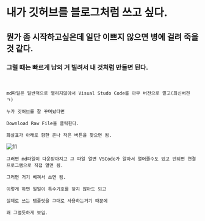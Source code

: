 

# 내가 깃허브를 블로그처럼 쓰고 싶다.

## 뭔가 좀 시작하고싶은데 일단 이쁘지 않으면 병에 걸려 죽을 것 같다.

### 그럴 때는 빠르게 남의 거 빌려서 내 것처럼 만들면 된다.

<br>

```
md파일은 일반적으로 열리지않아서 Visual Studo Code를 아무 버전으로 깔고(최신버전 ㄱ)

누가 깃허브를 잘 꾸며놨다면

Download Raw File을 클릭한다.

화살표가 아래로 향한 존나 작은 버튼을 찾으면 됨.
```

![11](https://github.com/NekoAllergy/Exploration-Journal/assets/109721521/5ee1be1b-f452-4edc-b266-96bf22917543)


```
그러면 md파일이 다운받아지고 그 파일 열면 VSCode가 알아서 열어줄수도 있고 안되면 연결 프로그램으로 직접 열면 됨.

그러면 거기 베껴서 쓰면 됨.

이렇게 하면 일일이 특수기호를 찾지 않아도 되고

실제로 쓰는 템플릿을 그대로 사용하는거기 때문에

꽤 그럴듯하게 보임.
```

